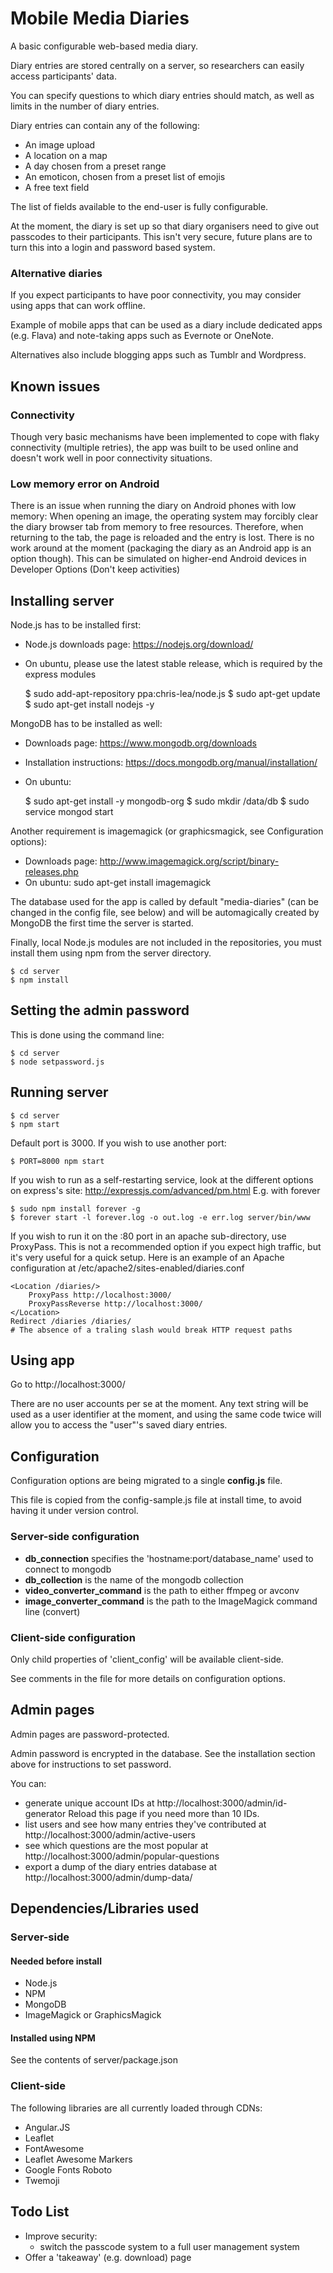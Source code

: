 # Mobile Media Diaries

A basic configurable web-based media diary.

Diary entries are stored centrally on a server, so researchers can easily access participants' data.

You can specify questions to which diary entries should match, as well as limits in the number of diary entries.

Diary entries can contain any of the following:
- An image upload
- A location on a map
- A day chosen from a preset range
- An emoticon, chosen from a preset list of emojis
- A free text field

The list of fields available to the end-user is fully configurable.

At the moment, the diary is set up so that diary organisers need to give out passcodes to their participants. This isn't very secure, future plans are to turn this into a login and password based system.

### Alternative diaries

If you expect participants to have poor connectivity, you may consider using apps that can work offline.

Example of mobile apps that can be used as a diary include dedicated apps (e.g. Flava) and note-taking apps such as Evernote or OneNote.

Alternatives also include blogging apps such as Tumblr and Wordpress.

## Known issues

### Connectivity

Though very basic mechanisms have been implemented to cope with flaky connectivity (multiple retries), the app was built to be used online and doesn't work well in poor connectivity situations.

### Low memory error on Android

There is an issue when running the diary on Android phones with low memory: When opening an image, the operating system may forcibly clear the diary browser tab from memory to free resources.
Therefore, when returning to the tab, the page is reloaded and the entry is lost.
There is no work around at the moment (packaging the diary as an Android app is an option though).
This can be simulated on higher-end Android devices in Developer Options (Don't keep activities)

## Installing server

Node.js has to be installed first:
- Node.js downloads page: https://nodejs.org/download/
- On ubuntu, please use the latest stable release, which is required by the express modules

    $ sudo add-apt-repository ppa:chris-lea/node.js
    $ sudo apt-get update
    $ sudo apt-get install nodejs -y

MongoDB has to be installed as well:
- Downloads page: https://www.mongodb.org/downloads
- Installation instructions: https://docs.mongodb.org/manual/installation/
- On ubuntu:

    $ sudo apt-get install -y mongodb-org
    $ sudo mkdir /data/db
    $ sudo service mongod start

Another requirement is imagemagick (or graphicsmagick, see Configuration options):
- Downloads page: http://www.imagemagick.org/script/binary-releases.php
- On ubuntu: sudo apt-get install imagemagick

The database used for the app is called by default "media-diaries" (can be changed in the config file, see below) and will be automagically created by MongoDB the first time the server is started.

Finally, local Node.js modules are not included in the repositories, you must install them using npm from the server directory.

    $ cd server
    $ npm install

## Setting the admin password

This is done using the command line:

    $ cd server
    $ node setpassword.js

## Running server

    $ cd server
    $ npm start

Default port is 3000. If you wish to use another port:

    $ PORT=8000 npm start

If you wish to run as a self-restarting service, look at the different options on express's site: http://expressjs.com/advanced/pm.html
E.g. with forever

    $ sudo npm install forever -g
    $ forever start -l forever.log -o out.log -e err.log server/bin/www
    
If you wish to run it on the :80 port in an apache sub-directory, use ProxyPass.
This is not a recommended option if you expect high traffic, but it's very useful for a quick setup.
Here is an example of an Apache configuration at /etc/apache2/sites-enabled/diaries.conf

    <Location /diaries/>
        ProxyPass http://localhost:3000/
        ProxyPassReverse http://localhost:3000/
    </Location>
    Redirect /diaries /diaries/
    # The absence of a traling slash would break HTTP request paths

## Using app

Go to http://localhost:3000/

There are no user accounts per se at the moment. Any text string will be used as a user identifier at the moment, and using the same code twice will allow you to access the "user"'s saved diary entries.

## Configuration

Configuration options are being migrated to a single **config.js** file.

This file is copied from the config-sample.js file at install time, to avoid having it under version control.

### Server-side configuration

- **db_connection** specifies the 'hostname:port/database_name' used to connect to mongodb
- **db_collection** is the name of the mongodb collection
- **video_converter_command** is the path to either ffmpeg or avconv
- **image_converter_command** is the path to the ImageMagick command line (convert)

### Client-side configuration

Only child properties of 'client_config' will be available client-side.

See comments in the file for more details on configuration options.

## Admin pages

Admin pages are password-protected.

Admin password is encrypted in the database. See the installation section above for instructions to set password.

You can:
- generate unique account IDs at http://localhost:3000/admin/id-generator Reload this page if you need more than 10 IDs.
- list users and see how many entries they've contributed at http://localhost:3000/admin/active-users
- see which questions are the most popular at http://localhost:3000/admin/popular-questions
- export a dump of the diary entries database at http://localhost:3000/admin/dump-data/

## Dependencies/Libraries used

### Server-side

#### Needed before install

- Node.js
- NPM
- MongoDB
- ImageMagick or GraphicsMagick

#### Installed using NPM

See the contents of server/package.json

### Client-side

The following libraries are all currently loaded through CDNs:

- Angular.JS
- Leaflet
- FontAwesome
- Leaflet Awesome Markers
- Google Fonts Roboto
- Twemoji

## Todo List

- Improve security:
    - switch the passcode system to a full user management system
- Offer a 'takeaway' (e.g. download) page
